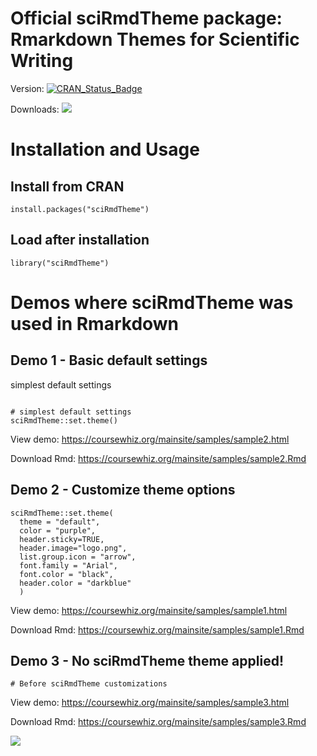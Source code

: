 # Official sciRmdTheme package: Rmarkdown Themes for Scientific Writing

Version: [![CRAN\_Status\_Badge](https://www.r-pkg.org/badges/version/sciRmdTheme)](https://cran.r-project.org/package=sciRmdTheme)

Downloads: [![](https://cranlogs.r-pkg.org/downloads/total/sciRmdTheme)](https://cranlogs.r-pkg.org/downloads/total/sciRmdTheme)


# Installation and Usage

## Install from CRAN
` install.packages("sciRmdTheme") `

## Load after installation
` library("sciRmdTheme") `

# Demos where sciRmdTheme was used in Rmarkdown

## Demo 1 - Basic default settings

simplest default settings

```{r,echo=TRUE}

# simplest default settings
sciRmdTheme::set.theme()

```

View demo: https://coursewhiz.org/mainsite/samples/sample2.html

Download Rmd: https://coursewhiz.org/mainsite/samples/sample2.Rmd


## Demo 2 - Customize theme options

```{r,echo=TRUE}
sciRmdTheme::set.theme(
  theme = "default",
  color = "purple",
  header.sticky=TRUE,
  header.image="logo.png",
  list.group.icon = "arrow",
  font.family = "Arial",
  font.color = "black",
  header.color = "darkblue"
  )

```

View demo: https://coursewhiz.org/mainsite/samples/sample1.html

Download Rmd: https://coursewhiz.org/mainsite/samples/sample1.Rmd

## Demo 3 - No sciRmdTheme theme applied!

```{r,echo=TRUE}
# Before sciRmdTheme customizations
```

View demo: https://coursewhiz.org/mainsite/samples/sample3.html

Download Rmd: https://coursewhiz.org/mainsite/samples/sample3.Rmd


 

![](https://coursewhiz.org/mainsite/logo2x.png)

